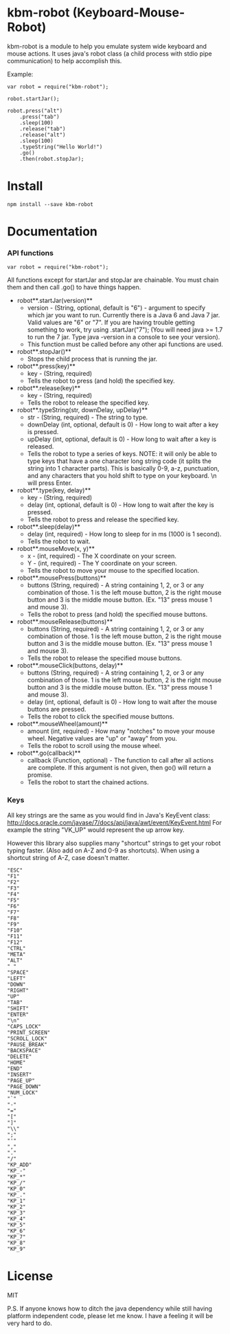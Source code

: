 # kbm-robot (Keyboard-Mouse-Robot)

kbm-robot is a module to help you emulate system wide keyboard and mouse actions. It uses java's robot class (a child process with stdio pipe communication) to help accomplish this.

Example:
```
var robot = require("kbm-robot");

robot.startJar();

robot.press("alt")
    .press("tab")
    .sleep(100)
    .release("tab")
    .release("alt")
    .sleep(100)
    .typeString("Hello World!")
    .go()
    .then(robot.stopJar);
```

# Install

```
npm install --save kbm-robot
```

# Documentation

### API functions
```
var robot = require("kbm-robot");
```
All functions except for startJar and stopJar are chainable. You must chain them and then call .go() to have things happen.

  - robot**.startJar(version)**
    - version - (String, optional, default is "6") - argument to specify which jar you want to run. Currently there is a Java 6 and Java 7 jar. Valid values are "6" or "7". If you are having trouble getting something to work, try using .startJar("7"); (You will need java >= 1.7 to run the 7 jar. Type java -version in a console to see your version).
    - This function must be called before any other api functions are used.
  - robot**.stopJar()**
    - Stops the child process that is running the jar.
  - robot**.press(key)**
    - key - (String, required)
    - Tells the robot to press (and hold) the specified key.
  - robot**.release(key)**
    - key - (String, required)
    - Tells the robot to release the specified key.
  - robot**.typeString(str, downDelay, upDelay)**
    - str - (String, required) - The string to type.
    - downDelay (int, optional, default is 0) - How long to wait after a key is pressed.
    - upDelay (int, optional, default is 0) - How long to wait after a key is released.
    - Tells the robot to type a series of keys. NOTE: it will only be able to type keys that have a one character long string code (it splits the string into 1 character parts). This is basically 0-9, a-z, punctuation, and any characters that you hold shift to type on your keyboard. \n will press Enter.
  - robot**.type(key, delay)**
    - key - (String, required)
    - delay (int, optional, default is 0) - How long to wait after the key is pressed.
    - Tells the robot to press and release the specified key.
  - robot**.sleep(delay)**
    - delay (int, required) - How long to sleep for in ms (1000 is 1 second).
    - Tells the robot to wait.
  - robot**.mouseMove(x, y)**
    - x - (int, required) - The X coordinate on your screen.
    - Y - (int, required) - The Y coordinate on your screen.
    - Tells the robot to move your mouse to the specified location.
  - robot**.mousePress(buttons)**
    - buttons (String, required) - A string containing 1, 2, or 3 or any combination of those. 1 is the left mouse button, 2 is the right mouse button and 3 is the middle mouse button. (Ex. "13" press mouse 1 and mouse 3).
    - Tells the robot to press (and hold) the specified mouse buttons.
  - robot**.mouseRelease(buttons)**
    - buttons (String, required) - A string containing 1, 2, or 3 or any combination of those. 1 is the left mouse button, 2 is the right mouse button and 3 is the middle mouse button. (Ex. "13" press mouse 1 and mouse 3).
    - Tells the robot to release the specified mouse buttons.
  - robot**.mouseClick(buttons, delay)**
    - buttons (String, required) - A string containing 1, 2, or 3 or any combination of those. 1 is the left mouse button, 2 is the right mouse button and 3 is the middle mouse button. (Ex. "13" press mouse 1 and mouse 3).
    - delay (int, optional, default is 0) - How long to wait after the mouse buttons are pressed.
    - Tells the robot to click the specified mouse buttons.
  - robot**.mouseWheel(amount)**
    - amount (int, required) - How many "notches" to move your mouse wheel. Negative values are "up" or "away" from you.
    - Tells the robot to scroll using the mouse wheel.
  - robot**.go(callback)**
    - callback (Function, optional) - The function to call after all actions are complete. If this argument is not given, then go() will return a promise.
    - Tells the robot to start the chained actions.

### Keys
All key strings are the same as you would find in Java's KeyEvent class: http://docs.oracle.com/javase/7/docs/api/java/awt/event/KeyEvent.html
For example the string "VK_UP" would represent the up arrow key.

However this library also supplies many "shortcut" strings to get your robot typing faster. (Also add on A-Z and 0-9 as shortcuts). When using a shortcut string of A-Z, case doesn't matter.
```
"ESC"
"F1"
"F2"
"F3"
"F4"
"F5"
"F6"
"F7"
"F8"
"F9"
"F10"
"F11"
"F12"
"CTRL"
"META"
"ALT"
" "
"SPACE"
"LEFT"
"DOWN"
"RIGHT"
"UP"
"TAB"
"SHIFT"
"ENTER"
"\n"
"CAPS_LOCK"
"PRINT_SCREEN"
"SCROLL_LOCK"
"PAUSE_BREAK"
"BACKSPACE"
"DELETE"
"HOME"
"END"
"INSERT"
"PAGE_UP"
"PAGE_DOWN"
"NUM_LOCK"
"`"
"-"
"="
"["
"]"
"\\"
";"
"'"
","
"."
"/"
"KP_ADD"
"KP_-"
"KP_*"
"KP_/"
"KP_0"
"KP_."
"KP_1"
"KP_2"
"KP_3"
"KP_4"
"KP_5"
"KP_6"
"KP_7"
"KP_8"
"KP_9"
```

# License

MIT

P.S. If anyone knows how to ditch the java dependency while still having platform independent code, please let me know. I have a feeling it will be very hard to do.
